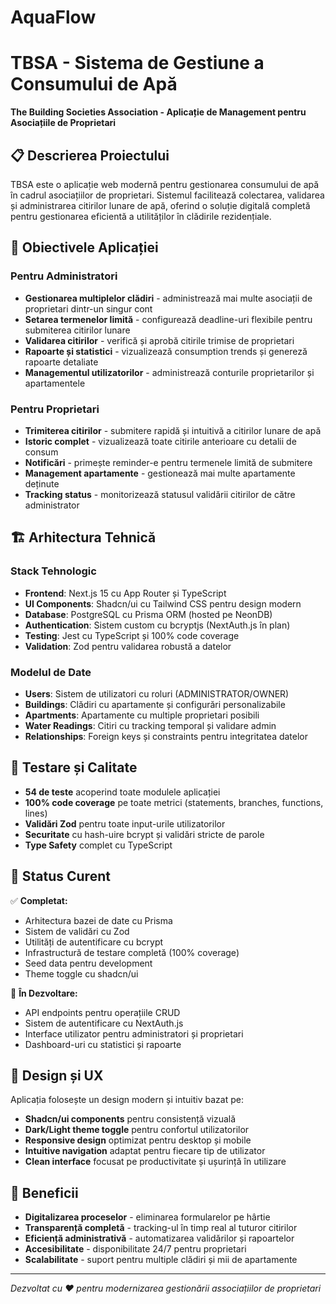 # AquaFlow

# TBSA - Sistema de Gestiune a Consumului de Apă
**The Building Societies Association - Aplicație de Management pentru Asociațiile de Proprietari**

## 📋 Descrierea Proiectului

TBSA este o aplicație web modernă pentru gestionarea consumului de apă în cadrul asociațiilor de proprietari. Sistemul facilitează colectarea, validarea și administrarea citirilor lunare de apă, oferind o soluție digitală completă pentru gestionarea eficientă a utilităților în clădirile rezidențiale.

## 🎯 Obiectivele Aplicației

### Pentru Administratori
- **Gestionarea multiplelor clădiri** - administrează mai multe asociații de proprietari dintr-un singur cont
- **Setarea termenelor limită** - configurează deadline-uri flexibile pentru submiterea citirilor lunare
- **Validarea citirilor** - verifică și aprobă citirile trimise de proprietari
- **Rapoarte și statistici** - vizualizează consumption trends și genereză rapoarte detaliate
- **Managementul utilizatorilor** - administrează conturile proprietarilor și apartamentele

### Pentru Proprietari
- **Trimiterea citirilor** - submitere rapidă și intuitivă a citirilor lunare de apă
- **Istoric complet** - vizualizează toate citirile anterioare cu detalii de consum
- **Notificări** - primește reminder-e pentru termenele limită de submitere
- **Management apartamente** - gestionează mai multe apartamente deținute
- **Tracking status** - monitorizează statusul validării citirilor de către administrator

## 🏗️ Arhitectura Tehnică

### Stack Tehnologic
- **Frontend**: Next.js 15 cu App Router și TypeScript
- **UI Components**: Shadcn/ui cu Tailwind CSS pentru design modern
- **Database**: PostgreSQL cu Prisma ORM (hosted pe NeonDB)
- **Authentication**: Sistem custom cu bcryptjs (NextAuth.js în plan)
- **Testing**: Jest cu TypeScript și 100% code coverage
- **Validation**: Zod pentru validarea robustă a datelor

### Modelul de Date
- **Users**: Sistem de utilizatori cu roluri (ADMINISTRATOR/OWNER)
- **Buildings**: Clădiri cu apartamente și configurări personalizabile
- **Apartments**: Apartamente cu multiple proprietari posibili
- **Water Readings**: Citiri cu tracking temporal și validare admin
- **Relationships**: Foreign keys și constraints pentru integritatea datelor

## 🧪 Testare și Calitate

- **54 de teste** acoperind toate modulele aplicației
- **100% code coverage** pe toate metrici (statements, branches, functions, lines)
- **Validări Zod** pentru toate input-urile utilizatorilor
- **Securitate** cu hash-uire bcrypt și validări stricte de parole
- **Type Safety** complet cu TypeScript

## 🚀 Status Curent

✅ **Completat:**
- Arhitectura bazei de date cu Prisma
- Sistem de validări cu Zod
- Utilități de autentificare cu bcrypt
- Infrastructură de testare completă (100% coverage)
- Seed data pentru development
- Theme toggle cu shadcn/ui

🔄 **În Dezvoltare:**
- API endpoints pentru operațiile CRUD
- Sistem de autentificare cu NextAuth.js
- Interface utilizator pentru administratori și proprietari
- Dashboard-uri cu statistici și rapoarte

## 🎨 Design și UX

Aplicația folosește un design modern și intuitiv bazat pe:
- **Shadcn/ui components** pentru consistență vizuală
- **Dark/Light theme toggle** pentru confortul utilizatorilor
- **Responsive design** optimizat pentru desktop și mobile
- **Intuitive navigation** adaptat pentru fiecare tip de utilizator
- **Clean interface** focusat pe productivitate și ușurință în utilizare

## 🌟 Beneficii

- **Digitalizarea proceselor** - eliminarea formularelor pe hârtie
- **Transparență completă** - tracking-ul în timp real al tuturor citirilor
- **Eficiență administrativă** - automatizarea validărilor și rapoartelor
- **Accesibilitate** - disponibilitate 24/7 pentru proprietari
- **Scalabilitate** - suport pentru multiple clădiri și mii de apartamente

---

*Dezvoltat cu ❤️ pentru modernizarea gestionării associațiilor de proprietari*